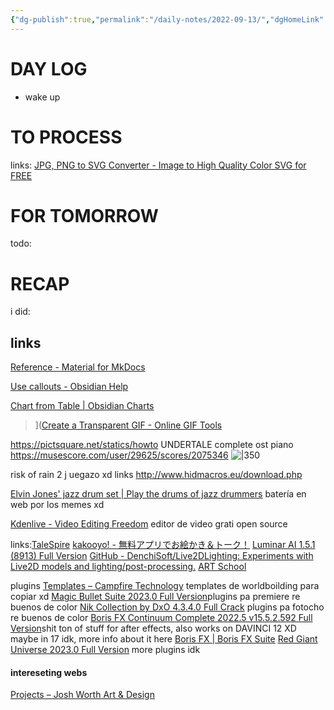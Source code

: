 ```yaml
---
{"dg-publish":true,"permalink":"/daily-notes/2022-09-13/","dgHomeLink":true,"dgPassFrontmatter":false}
---
```



# DAY LOG
- wake up
# TO PROCESS
links:
[JPG, PNG to SVG Converter - Image to High Quality Color SVG for FREE](https://www.pngtosvg.com/)

# FOR TOMORROW
todo:
# RECAP
i did:
## links

[Reference - Material for MkDocs](https://squidfunk.github.io/mkdocs-material/reference/)

[Use callouts - Obsidian Help](https://help.obsidian.md/How+to/Use+callouts)

[Chart from Table | Obsidian Charts](https://charts.phibr0.de/chart%20from%20table/)

>]([Create a Transparent GIF - Online GIF Tools](https://onlinegiftools.com/create-transparent-gif)

https://pictsquare.net/statics/howto
UNDERTALE complete ost piano 
https://musescore.com/user/29625/scores/2075346
![|350](https://i.pinimg.com/564x/5e/95/f1/5e95f11ec780186060298ae140ca121d.jpg)

risk of rain 2 j uegazo xd
links 
http://www.hidmacros.eu/download.php


[Elvin Jones' jazz drum set | Play the drums of jazz drummers](https://www.virtualdrumming.com/drums/online-virtual-games/elvin-jones-jazz-drum-set.html)
batería en web por los memes xd

[Kdenlive - Video Editing Freedom](https://kdenlive.org/es/)
editor de video grati open source


links:[TaleSpire](https://talespire.com/)
[kakooyo! - 無料アプリでお絵かき＆トーク！](https://www.kakooyo.jp/)
[Luminar AI 1.5.1 (8913) Full Version](https://www.mazterize.com/luminar-ai-full-version-g89dsx.html)
[GitHub - DenchiSoft/Live2DLighting: Experiments with Live2D models and lighting/post-processing.](https://github.com/DenchiSoft/Live2DLighting)
[ART School](https://cubebrush.co/mb/products/0dpzeg/art-school)



plugins
[Templates – Campfire Technology](https://campfiretechnology.zendesk.com/hc/en-us/sections/360010250991-Templates) templates de worldboilding para copiar xd
[Magic Bullet Suite 2023.0 Full Version](https://www.mazterize.com/magic-bullet-suite-full.html)plugins pa premiere re buenos de color
[Nik Collection by DxO 4.3.4.0 Full Crack](https://www.mazterize.com/nik-collection-by-dxo-full-crack.html) plugins pa fotocho re buenos de color
[Boris FX Continuum Complete 2022.5 v15.5.2.592 Full Version](https://www.mazterize.com/boris-fx-continuum-complete-full.html)shit ton of stuff for after effects, also works on DAVINCI 12 XD  maybe in 17 idk, more info about it here
[Boris FX | Boris FX Suite](https://borisfx.com/products/bfxsuite/?collection=boris-fx-suite&product=boris-fx-suite)
[Red Giant Universe 2023.0 Full Version](https://www.mazterize.com/red-giant-universe.html) more plugins idk


#### intereseting webs

[Projects – Josh Worth Art & Design](https://joshworth.com/projects/)
